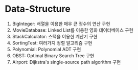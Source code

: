 # Data-Structure

1. BigInteger: 배열을 이용한 매우 큰 정수의 연산 구현
2. MovieDatabase: Linked List를 이용한 영화 데이터베이스 구현
3. StackCalculator: 스택을 이용한 계산기 구현
4. SortingTest: 여러가지 정렬 알고리즘 구현
5. Polynomial: Polynomial ADT 구현
6. OBST: Optimal Binary Search Tree 구현
7. Airport: Dijkstra's single-source path algorithm 구현
